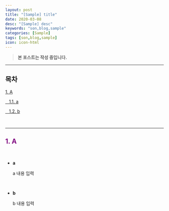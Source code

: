 ```yaml
---
layout: post
title: "[Sample] title"
date: 2020-03-08
desc: "[Sample] desc"
keywords: "son,blog,sample"
categories: [Sample]
tags: [son,blog,sample]
icon: icon-html
---
```


> **본 포스트는 작성 중입니다.**

---

## 목차

[1. A](#list1)

[&nbsp;&nbsp; 1.1. a](#list1_1)

[&nbsp;&nbsp; 1.2. b](#list1_2)

<br>

---

## <span style="color:purple">**1. A**</span>   <a name="list1"></a>

<br>

- **a**   <a name="list1_1"></a>

    a 내용 입력

    <br>

- **b**   <a name="list1_2"></a>

    b 내용 입력

    <br>